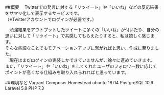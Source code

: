 ##概要
　Twitterでの発言に対する「リツイート」や「いいね」などの反応結果をサマリ化して表示するサービスです。  
（※Twitterアカウントでログインが必要です。）  

　勉強結果をアウトプットしたツイートに多くの「いいね」が付いたり、自分の思いに対して「リツイート」で共感してもらえたりすると、私は嬉しく感じます。  
そんな些細なことでもモチベーションアップに繋がればと思い、作成に至りました。  
　現在はまだログインの実装しかできていませんが、徐々に進めていきます。  
また、「リツイート」や「いいね」をしてくれたユーザのフォロワー数に応じてポイントが高くなる仕組みを取り入れられればと思っています。  

##環境など
Vagrant
Composer
Homestead
ubuntu 18.04
PostgreSQL 10.6
Laravel 5.8
PHP 7.3

